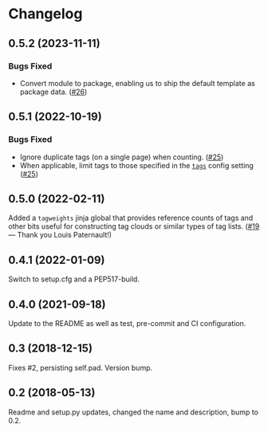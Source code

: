 # Changelog

## 0.5.2 (2023-11-11)

### Bugs Fixed

- Convert module to package, enabling us to ship the default template
  as package data. ([#26][])

[#26]: https://github.com/lektor/lektor-tags/pull/26

## 0.5.1 (2022-10-19)

### Bugs Fixed

- Ignore duplicate tags (on a single page) when counting. ([#25][])
- When applicable, limit tags to those specified in the
  [`tags`][config-tags] config setting ([#25][])

[#25]: https://github.com/lektor/lektor-tags/pull/25
[config-tags]: https://github.com/lektor/lektor-tags#tags

## 0.5.0 (2022-02-11)

Added a `tagweights` jinja global that provides reference counts of
tags and other bits useful for constructing tag clouds or similar types
of tag lists. ([#19][] — Thank you Louis Paternault!)

[#19]: https://github.com/lektor/lektor-tags/pull/19

## 0.4.1 (2022-01-09)

Switch to setup.cfg and a PEP517-build.

## 0.4.0 (2021-09-18)

Update to the README as well as test, pre-commit and CI configuration.

## 0.3 (2018-12-15)

Fixes #2, persisting self.pad. Version bump.

## 0.2 (2018-05-13)

Readme and setup.py updates, changed the name and description, bump to 0.2.
